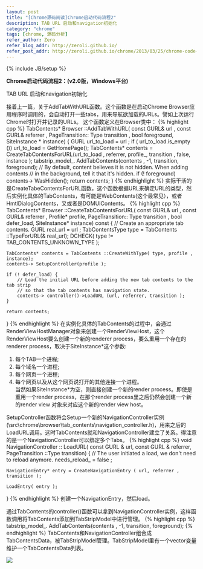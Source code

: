 ```yaml
---
layout: post
title: "[Chrome源码阅读]Chrome启动代码流程2"
description: TAB URL 启动和navigation初始化
category: "chrome"
tags: [chrome, 源码分析]
refer_author: Zero
refer_blog_addr: http://zeroli.github.io/
refer_post_addr: http://zeroli.github.io/chrome/2013/03/25/chrome-code-launch-procedure2/
---
```

{% include JB/setup %}

**Chrome启动代码流程2：(v2.0版，Windows平台)**

TAB URL 启动和navigation初始化

接着上一篇，关于AddTabWithURL函数。这个函数是在启动Chrome Browser应用程序时调用的，会自动打开一些tabs，用来导航欲加载的URLs。譬如上次运行Chrome时打开并记录的URLs。
这个函数定义在Browser类中：
{% highlight cpp %}
TabContents* Browser ::AddTabWithURL(
    const GURL& url , const GURL& referrer , PageTransition:: Type transition ,
    bool foreground, SiteInstance * instance) 
{
	GURL url_to_load = url ;
	if ( url_to_load.is_empty ())
	url_to_load = GetHomePage();
	TabContents* contents =
		CreateTabContentsForURL(url_to_load , referrer, profile_, transition ,
								false, instance );
	tabstrip_model_. AddTabContents(contents , -1, transition, foreground);
	// By default, content believes it is not hidden.  When adding contents
	// in the background, tell it that it's hidden.
	if (! foreground)
		contents-> WasHidden();
	return contents;
}
{% endhighlight %}
实际干活的是CreateTabeContentsForURL函数，这个函数根据URL来确定URL的类型，然后实例化具体的TabContents，有可能是WebContents(这个最常见），或者HmtlDialogContents，又或者是DOMUIContents。
{% highlight cpp %}
TabContents* Browser ::CreateTabContentsForURL(
    const GURL& url , const GURL& referrer , Profile* profile,
    PageTransition:: Type transition , bool defer_load,
    SiteInstance* instance) const {
  // Create an appropriate tab contents.
	GURL real_url = url ;
	TabContentsType type = TabContents ::TypeForURL(& real_url);
	DCHECK( type != TAB_CONTENTS_UNKNOWN_TYPE );
	
	TabContents* contents = TabContents ::CreateWithType( type, profile , instance);
	contents-> SetupController(profile );

	if (! defer_load) {
		// Load the initial URL before adding the new tab contents to the tab strip
		// so that the tab contents has navigation state.
		contents-> controller()->LoadURL (url, referrer, transition );
	}

    return contents;
}
{% endhighlight %}
在实例化具体的TabContents的过程中，会通过RenderViewHostManager对象来创建一个RenderViewHost，这个RenderViewHost要么创建一个新的renderer process，要么重用一个存在的renderer process，取决于SiteInstance\*这个参数:   
1) 每个TAB一个进程;  
2) 每个域名一个进程;  
3) 每个网页一个进程;  
4) 每个网页以及从这个网页说打开的其他连接一个进程。  
当然如果SiteInstance\*为空，则直接创建一个新的render process。即使是重用一个render process，在那个render process里之后仍然会创建一个新的render view 对象来对应这个新的render view host。

SetupController函数将会Setup一个新的NavigationController实例(\src\chrome\browser\tab_contents\navigation_controller.h)，用来之后的LoadURL调用。这时TabContents就和NavigationController建立了关系。得注意的是一个NavigationController可以绑定多个Tabs。
{% highlight cpp %}
void NavigationController :: LoadURL( const GURL & url, const GURL & referrer,
                                   PageTransition ::Type transition) {
	// The user initiated a load, we don't need to reload anymore.
	needs_reload_ = false ;
	
	NavigationEntry* entry = CreateNavigationEntry ( url, referrer , transition );
	
	LoadEntry( entry );
}
{% endhighlight %}
创建一个NavigationEntry，然后load。

通过TabContents的controller()函数可以拿到NavigationController实例，这样函数调用将TabContents添加到TabStripModel中进行管理。
{% highlight cpp %}
tabstrip_model_. AddTabContents(contents , -1, transition, foreground);
{% endhighlight %}
TabContents和NavigationController组合成TabContentsData，被TabStripModel管理。TabStripModel里有一个vector变量维护一个TabContentsData列表。

![](/assets/image/1345622242_9385.png)
